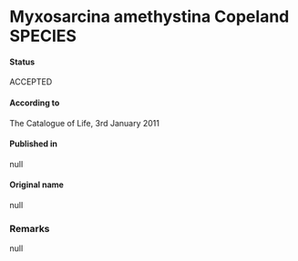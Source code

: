 Myxosarcina amethystina Copeland SPECIES
=======

#### Status
ACCEPTED

#### According to
The Catalogue of Life, 3rd January 2011

#### Published in
null

#### Original name
null

### Remarks
null